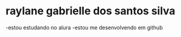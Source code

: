 # raylane gabrielle dos santos silva 

-estou estudando no alura 
-estou me desenvolvendo em github
